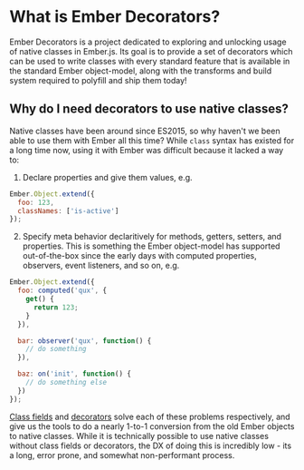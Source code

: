 # What is Ember Decorators?

Ember Decorators is a project dedicated to exploring and unlocking usage of
native classes in Ember.js. Its goal is to provide a set of decorators which can
be used to write classes with every standard feature that is available in the
standard Ember object-model, along with the transforms and build system required
to polyfill and ship them today!

## Why do I need decorators to use native classes?

Native classes have been around since ES2015, so why haven't we been able to use
them with Ember all this time? While `class` syntax has existed for a long time
now, using it with Ember was difficult because it lacked a way to:

1. Declare properties and give them values, e.g.

  ```js
  Ember.Object.extend({
    foo: 123,
    classNames: ['is-active']
  });
  ```

2. Specify meta behavior declaritively for methods, getters, setters, and
properties. This is something the Ember object-model has supported
out-of-the-box since the early days with computed properties, observers, event
listeners, and so on, e.g.

  ```js
  Ember.Object.extend({
    foo: computed('qux', {
      get() {
        return 123;
      }
    }),

    bar: observer('qux', function() {
      // do something
    }),

    baz: on('init', function() {
      // do something else
    })
  });
  ```

[Class fields](https://github.com/tc39/proposal-class-fields) and
[decorators](https://github.com/tc39/proposal-decorators) solve each of these
problems respectively, and give us the tools to do a nearly 1-to-1 conversion
from the old Ember objects to native classes. While it is technically possible
to use native classes without class fields or decorators, the DX of doing this
is incredibly low - its a long, error prone, and somewhat non-performant
process.


